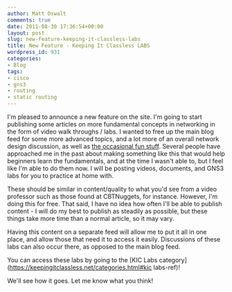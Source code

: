```yaml
---
author: Matt Oswalt
comments: true
date: 2011-08-30 17:36:54+00:00
layout: post
slug: new-feature-keeping-it-classless-labs
title: New Feature - Keeping It Classless LABS
wordpress_id: 931
categories:
- Blog
tags:
- cisco
- gns3
- routing
- static routing
---
```


I'm pleased to announce a new feature on the site. I'm going to start publishing some articles on more fundamental concepts in networking in the form of video walk throughs / labs. I wanted to free up the main blog feed for some more advanced topics, and a lot more of an overall network design discussion, as well as [the occasional fun stuff](https://keepingitclassless.net/2011/08/my-three-favorite-pop-culture-meets-computers-epic-fails/). Several people have approached me in the past about making something like this that would help beginners learn the fundamentals, and at the time I wasn't able to, but I feel like I'm able to do them now. I will be posting videos, documents, and GNS3 labs for you to practice at home with.

These should be similar in content/quality to what you'd see from a video professor such as those found at CBTNuggets, for instance. However, I'm doing this for free. That said, I have no idea how often I'll be able to publish content - I will do my best to publish as steadily as possible, but these things take more time than a normal article, so it may vary.

Having this content on a separate feed will allow me to put it all in one place, and allow those that need it to access it easily. Discussions of these labs can also occur there, as opposed to the main blog feed.

You can access these labs by going to the [KIC Labs category](https://keepingitclassless.net/categories.html#kic labs-ref)!

We'll see how it goes. Let me know what you think!
